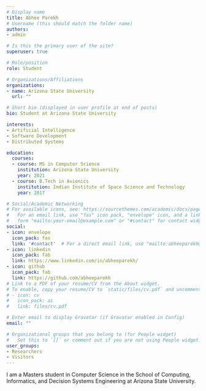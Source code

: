 ```yaml
---
# Display name
title: Abhee Parekh
# Username (this should match the folder name)
authors:
- admin

# Is this the primary user of the site?
superuser: true

# Role/position
role: Student

# Organizations/Affiliations
organizations:
- name: Arizona State University
  url: ""

# Short bio (displayed in user profile at end of posts)
bio: Student at Arizona State University

interests:
- Artificial Intelligence
- Software Development
- Distributed Systems

education:
  courses:
  - course: MS in Computer Science
    institution: Arizona State University
    year: 2021
  - course: B.Tech in Avionics
    institution: Indian Institute of Space Science and Technology
    year: 2017

# Social/Academic Networking
# For available icons, see: https://sourcethemes.com/academic/docs/page-builder/#icons
#   For an email link, use "fas" icon pack, "envelope" icon, and a link in the
#   form "mailto:your-email@example.com" or "#contact" for contact widget.
social:
- icon: envelope
  icon_pack: fas
  link: '#contact'  # For a direct email link, use "mailto:abheeparekh@gmail.com".
- icon: linkedin
  icon_pack: fab
  link: https://www.linkedin.com/in/abheeparekh/
- icon: github
  icon_pack: fab
  link: https://github.com/abheeparekh
# Link to a PDF of your resume/CV from the About widget.
# To enable, copy your resume/CV to `static/files/cv.pdf` and uncomment the lines below.
# - icon: cv
#   icon_pack: ai
#   link: files/cv.pdf

# Enter email to display Gravatar (if Gravatar enabled in Config)
email: ""

# Organizational groups that you belong to (for People widget)
#   Set this to `[]` or comment out if you are not using People widget.
user_groups:
- Researchers
- Visitors
---
```

I am a Masters student in Computer Science in the School of Computing, Informatics, and Decision Systems Engineering at Arizona State University. 
